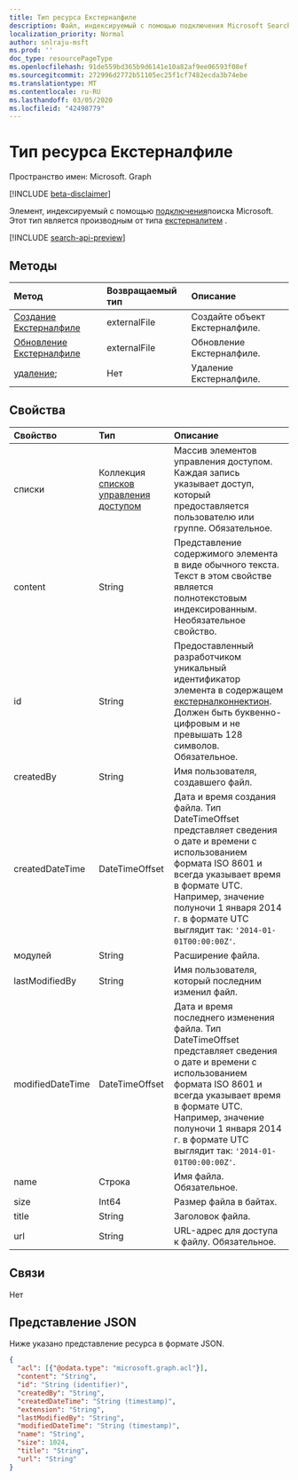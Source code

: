 ```yaml
---
title: Тип ресурса Екстерналфиле
description: Файл, индексируемый с помощью подключения Microsoft Search.
localization_priority: Normal
author: snlraju-msft
ms.prod: ''
doc_type: resourcePageType
ms.openlocfilehash: 91de559bd365b9d6141e10a82af9ee06593f08ef
ms.sourcegitcommit: 272996d2772b51105ec25f1cf7482ecda3b74ebe
ms.translationtype: MT
ms.contentlocale: ru-RU
ms.lasthandoff: 03/05/2020
ms.locfileid: "42498779"
---
```

# <a name="externalfile-resource-type"></a>Тип ресурса Екстерналфиле

Пространство имен: Microsoft. Graph

[!INCLUDE [beta-disclaimer](../../includes/beta-disclaimer.md)]

Элемент, индексируемый с помощью [подключения](externalconnection.md)поиска Microsoft. Этот тип является производным от типа [екстерналитем](externalitem.md) .

[!INCLUDE [search-api-preview](../../includes/search-api-preview-signup.md)]

## <a name="methods"></a>Методы

| Метод                                                        | Возвращаемый тип  | Описание |
|:--------------------------------------------------------------|:-------------|:--|
| [Создание Екстерналфиле](../api/externalconnection-put-items.md) | externalFile | Создайте объект Екстерналфиле. |
| [Обновление Екстерналфиле](../api/externalitem-update.md)          | externalFile | Обновление Екстерналфиле. |
| [удаление](../api/externalitem-delete.md);                       | Нет         | Удаление Екстерналфиле. |

## <a name="properties"></a>Свойства

| Свойство         | Тип                     | Описание                    |
|:-----------------|:-------------------------|:-------------------------------|
| списки              | Коллекция [списков управления доступом](acl.md) | Массив элементов управления доступом. Каждая запись указывает доступ, который предоставляется пользователю или группе. Обязательное. |
| content          | String                   | Представление содержимого элемента в виде обычного текста. Текст в этом свойстве является полнотекстовым индексированным. Необязательное свойство. |
| id               | String                   | Предоставленный разработчиком уникальный идентификатор элемента в содержащем [екстерналконнектион](externalconnection.md). Должен быть буквенно-цифровым и не превышать 128 символов. Обязательное. |
| createdBy        | String                   | Имя пользователя, создавшего файл. |
| createdDateTime  | DateTimeOffset           | Дата и время создания файла. Тип DateTimeOffset представляет сведения о дате и времени с использованием формата ISO 8601 и всегда указывает время в формате UTC. Например, значение полуночи 1 января 2014 г. в формате UTC выглядит так: `'2014-01-01T00:00:00Z'`. |
| модулей        | String                   | Расширение файла.            |
| lastModifiedBy   | String                   | Имя пользователя, который последним изменил файл. |
| modifiedDateTime | DateTimeOffset           | Дата и время последнего изменения файла. Тип DateTimeOffset представляет сведения о дате и времени с использованием формата ISO 8601 и всегда указывает время в формате UTC. Например, значение полуночи 1 января 2014 г. в формате UTC выглядит так: `'2014-01-01T00:00:00Z'`. |
| name             | Строка                   | Имя файла. Обязательное.       |
| size             | Int64                    | Размер файла в байтах. |
| title            | String                   | Заголовок файла.         |
| url              | String                   | URL-адрес для доступа к файлу. Обязательное. |

## <a name="relationships"></a>Связи

Нет

## <a name="json-representation"></a>Представление JSON

Ниже указано представление ресурса в формате JSON.

<!-- {
  "blockType": "resource",
  "optionalProperties": [

  ],
  "@odata.type": "microsoft.graph.externalFile",
  "baseType": "microsoft.graph.externalItem"
}-->

```json
{
  "acl": [{"@odata.type": "microsoft.graph.acl"}],
  "content": "String",
  "id": "String (identifier)",
  "createdBy": "String",
  "createdDateTime": "String (timestamp)",
  "extension": "String",
  "lastModifiedBy": "String",
  "modifiedDateTime": "String (timestamp)",
  "name": "String",
  "size": 1024,
  "title": "String",
  "url": "String"
}
```

<!-- uuid: 16cd6b66-4b1a-43a1-adaf-3a886856ed98
2019-02-04 14:57:30 UTC -->
<!-- {
  "type": "#page.annotation",
  "description": "externalFile resource",
  "keywords": "",
  "section": "documentation",
  "tocPath": ""
}-->
